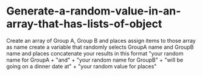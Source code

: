 # Generate-a-random-value-in-an-array-that-has-lists-of-object
Create an array of Group A, Group B and places
assign items to those array as name
create a variable that randomly selects GroupA name and GroupB name and places
concatenate your results in this format
"your random name for GroupA + "and" + "your random name for GroupB" + "will be going on a dinner date at" + "your random value for places"
